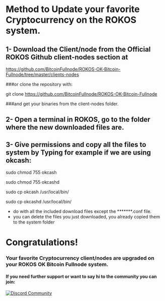# Method to Update your favorite Cryptocurrency on the ROKOS system.

## 1- Download the Client/node from the Official ROKOS Github client-nodes section at

https://github.com/BitcoinFullnode/ROKOS-OK-Bitcoin-Fullnode/tree/master/clients-nodes

###or clone the repository with:

git clone https://github.com/BitcoinFullnode/ROKOS-OK-Bitcoin-Fullnode

###and get your binaries from the client-nodes folder.

## 2- Open a terminal in ROKOS, go to the folder where the new downloaded files are.

## 3- Give permissions and copy all the files to system by Typing for example if we are using okcash:

sudo chmod 755 okcash

sudo chmod 755 okcashd

sudo cp okcash /usr/local/bin/

sudo cp okcashd /usr/local/bin/

* do with all the included download files except the *******.conf file.
* you can delete the files you just downloaded, you already copied them to the system folder

# Congratulations!
### Your favorite Cryptocurrency client/nodes are upgraded on your ROKOS OK Bitcoin Fullnode system.

#### If you need further support or want to say hi to the community you can join:
[![Discord Community](https://img.shields.io/badge/discord-bitcoinfullnode-blue.svg)](https://discord.io/bitcoin)
